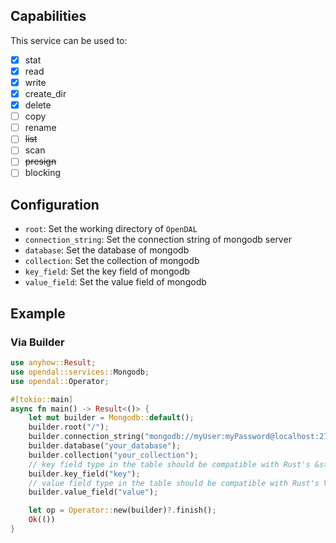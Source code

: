 ## Capabilities

This service can be used to:

- [x] stat
- [x] read
- [x] write
- [x] create_dir
- [x] delete
- [ ] copy
- [ ] rename
- [ ] ~~list~~
- [ ] scan
- [ ] ~~presign~~
- [ ] blocking

## Configuration

- `root`: Set the working directory of `OpenDAL`
- `connection_string`: Set the connection string of mongodb server
- `database`: Set the database of mongodb
- `collection`: Set the collection of mongodb
- `key_field`: Set the key field of mongodb
- `value_field`: Set the value field of mongodb

## Example

### Via Builder

```rust
use anyhow::Result;
use opendal::services::Mongodb;
use opendal::Operator;

#[tokio::main]
async fn main() -> Result<()> {
    let mut builder = Mongodb::default();
    builder.root("/");
    builder.connection_string("mongodb://myUser:myPassword@localhost:27017/myAuthDB");
    builder.database("your_database");
    builder.collection("your_collection");
    // key field type in the table should be compatible with Rust's &str like text
    builder.key_field("key");
    // value field type in the table should be compatible with Rust's Vec<u8> like bytea
    builder.value_field("value");

    let op = Operator::new(builder)?.finish();
    Ok(())
}
```

